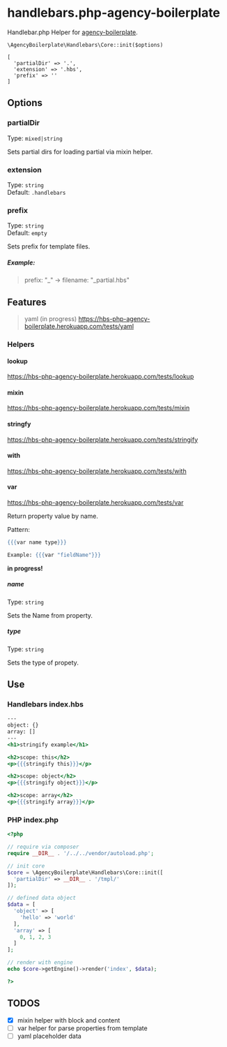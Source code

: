 # handlebars.php-agency-boilerplate

Handlebar.php Helper for [agency-boilerplate](https://github.com/StephanGerbeth/agency-boilerplate).

`\AgencyBoilerplate\Handlebars\Core::init($options)`
```
[
  'partialDir' => '.',
  'extension' => '.hbs',
  'prefix' => ''
]
```
## Options
### partialDir

Type: `mixed|string`

Sets partial dirs for loading partial via mixin helper.


### extension

Type: `string`<br />
Default: `.handlebars`

### prefix

Type: `string`<br />
Default: `empty`

Sets prefix for template files.

##### Example:
> prefix: "_" -> filename: "_partial.hbs"

## Features

>yaml (in progress) https://hbs-php-agency-boilerplate.herokuapp.com/tests/yaml


### Helpers

#### lookup

https://hbs-php-agency-boilerplate.herokuapp.com/tests/lookup

#### mixin

https://hbs-php-agency-boilerplate.herokuapp.com/tests/mixin

#### stringfy

https://hbs-php-agency-boilerplate.herokuapp.com/tests/stringify

#### with

https://hbs-php-agency-boilerplate.herokuapp.com/tests/with

#### var

https://hbs-php-agency-boilerplate.herokuapp.com/tests/var

Return property value by name.

Pattern:

```mustache
{{{var name type}}}

Example: {{{var "fieldName"}}}
```
**in progress!**

##### name
Type: ```string```

Sets the Name from property.

##### type
Type: ```string```

Sets the type of propety.


## Use

### Handlebars index.hbs
```mustache
---
object: {}
array: []
---
<h1>stringify example</h1>

<h2>scope: this</h2>
<p>{{{stringify this}}}</p>

<h2>scope: object</h2>
<p>{{{stringify object}}}</p>

<h2>scope: array</h2>
<p>{{{stringify array}}}</p>
```
### PHP index.php

```php
<?php

// require via composer
require __DIR__ . '/../../vendor/autoload.php';

// init core
$core = \AgencyBoilerplate\Handlebars\Core::init([
  'partialDir' => __DIR__ . '/tmpl/'
]);

// defined data object
$data = [
  'object' => [
    'hello' => 'world'
  ],
  'array' => [
    0, 1, 2, 3
  ]
];

// render with engine
echo $core->getEngine()->render('index', $data);

?>
```

## TODOS

- [x] mixin helper with block and content
- [ ] var helper for parse properties from template
- [ ] yaml placeholder data
